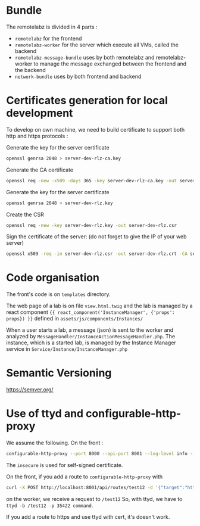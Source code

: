 # Bundle
The remotelabz is divided in 4 parts :

- `remotelabz` for the frontend
- `remotelabz-worker` for the server which execute all VMs, called the backend
- `remotelabz-message-bundle` uses by both remotelabz and remotelabz-worker to manage the message exchanged between the frontend and the backend
- `network-bundle` uses by both frontend and backend

# Certificates generation for local development

To develop on own machine, we need to build certificate to support both http and https protocols :

Generate the key for the server certificate
``` bash
openssl genrsa 2048 > server-dev-rlz-ca.key
```

Generate the CA certificate
``` bash
openssl req -new -x509 -days 365 -key server-dev-rlz-ca.key -out server-dev-rlz-ca.crt
```

Generate the key for the server certificate
``` bash
openssl genrsa 2048 > server-dev-rlz.key
```

Create the CSR
``` bash
openssl req -new -key server-dev-rlz.key -out server-dev-rlz.csr
```

Sign the certificate of the server: (do not forget to give the IP of your web server)
``` bash
openssl x509 -req -in server-dev-rlz.csr -out server-dev-rlz.crt -CA server-dev-rlz-ca.crt -CAkey server-dev-rlz-ca.key -CAcreateserial -CAserial server-dev-rlz-ca-serial.srl
```

# Code organisation
The front's code is on ```templates``` directory.

The web page of a lab is on file ```view.html.twig``` and the lab is managed by a react component ```{{ react_component('InstanceManager', {'props': props}) }}``` defined in ```assets/js/components/Instances/```

When a user starts a lab, a message (json) is sent to the worker and analyzed by ```MessageHandler/InstanceActionMessageHandler.php```. The instance, which is a started lab, is managed by the Instance Manager service in ```Service/Instance/InstanceManager.php```

# Semantic Versioning

https://semver.org/

# Use of ttyd and configurable-http-proxy

We assume the following.
On the front :
```bash
configurable-http-proxy --port 8000 --api-port 8001 --log-level info --ssl-key /etc/apache2/RemoteLabz-WebServer.key --ssl-cert /etc/apache2/RemoteLabz-WebServer.crt --insecure 1 --proxy-timeout 3600 --ip 0.0.0.0 --api-ip 0.0.0.0
```
The `insecure` is used for self-signed certificate.

On the front, if you add a route to `configurable-http-proxy` with 
```bash
curl -X POST http://localhost:8001/api/routes/test12 -d '{"target":"http://192.168.11.132:35422"}'
```
on the worker, we receive a request to `/test12` So, with ttyd, we have to `ttyd -b /test12 -p 35422 command`.

If you add a route to https and use ttyd with cert, it's doesn't work.